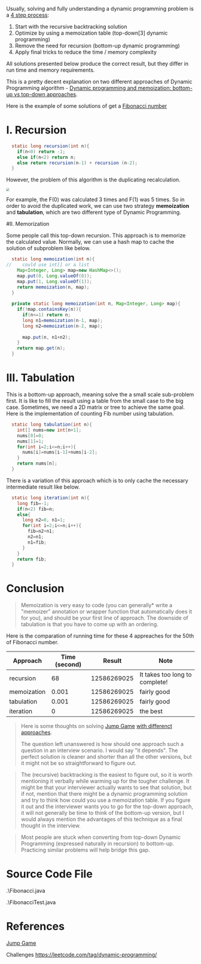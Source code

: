 Usually, solving and fully understanding a dynamic programming problem is a [4 step process](https://leetcode.com/problems/jump-game/solution/):

1. Start with the recursive backtracking solution
2. Optimize by using a memoization table (top-down[3] dynamic programming)
3. Remove the need for recursion (bottom-up dynamic programming)
4. Apply final tricks to reduce the time / memory complexity

All solutions presented below produce the correct result, but they differ in run time and memory requirements.

This is a pretty decent explanation on two different approaches of Dynamic Programming algorithm - [Dynamic programming and memoization: bottom-up vs top-down approaches](https://stackoverflow.com/questions/6164629/dynamic-programming-and-memoization-bottom-up-vs-top-down-approaches).

Here is the example of some solutions of get a [Fibonacci number](https://en.wikipedia.org/wiki/Fibonacci_number)

# I. Recursion

```java
  static long recursion(int n){
    if(n<0) return -1;
    else if(n<2) return n;
    else return recursion(n-1) + recursion (n-2);
  }
```

However, the problem of this algorithm is the duplicating recalculation.

<img src="https://www.cs.cmu.edu/~adamchik/15-121/lectures/Recursions/pix/fib.bmp" style="zoom:50%" />

For example, the F(0) was calculated 3 times and F(1) was 5 times. So in order to avoid the duplicated work, we can use two strategy **memoization** and **tabulation**, which are two different type of Dynamic Programming.

#II. Memorization

Some people call this top-down recursion. This approach is to memorize the calculated value. Normally, we can use a hash map to cache the solution of subproblem like below.

```java
  static long memoization(int n){
//    could use int[] or a list
    Map<Integer, Long> map=new HashMap<>();
    map.put(0, Long.valueOf(0));
    map.put(1, Long.valueOf(1));
    return memoization(n, map);
  }
  
  private static long memoization(int n, Map<Integer, Long> map){
    if(!map.containsKey(n)){
      if(n<=1) return n;
      long n1=memoization(n-1, map);
      long n2=memoization(n-2, map);
      
      map.put(n, n1+n2);
    }
    return map.get(n);
  }
```

# III. Tabulation

This is a bottom-up approach, meaning solve the a small scale sub-problem first. It is like to fill the result using a table from the small case to the big case. Sometimes, we need a 2D matrix or tree to achieve the same goal. Here is the implementation of counting Fib number using tabulation.

```java
  static long tabulation(int n){
    int[] nums=new int[n+1];
    nums[0]=0;
    nums[1]=1;
    for(int i=2;i<=n;i++){
      nums[i]=nums[i-1]+nums[i-2];
    }
    return nums[n];
  }
```

There is a variation of this approach which is to only cache the necessary intermediate result like below.

```java
  static long iteration(int n){
    long fib=-1;
    if(n<2) fib=n;
    else{
      long n2=0, n1=1;
      for(int i=2;i<=n;i++){
        fib=n2+n1;
        n2=n1;
        n1=fib;
      }
    }
    return fib;
  }
```

# Conclusion

> Memoization is very easy to code (you can generally* write a "memoizer" annotation or wrapper function that automatically does it for you), and should be your first line of approach. The downside of tabulation is that you have to come up with an ordering.

Here is the comparation of running time for these 4 appreaches for the 50th of Fibonacci number.

| Approach    | Time (second) | Result      | Note                           |
| ----------- | ------------- | ----------- | ------------------------------ |
| recursion   | 68            | 12586269025 | It takes too long to complete! |
| memoization | 0.001         | 12586269025 | fairly good                    |
| tabulation  | 0.001         | 12586269025 | fairly good                    |
| iteration   | 0             | 12586269025 | the best                       |

>Here is some thoughts on solving [Jump Game](https://leetcode.com/problems/jump-game/) [with differenct approaches](https://leetcode.com/problems/jump-game/solution/).
>
>The question left unanswered is how should one approach such a question in an interview scenario. I would say "it depends". The perfect solution is cleaner and shorter than all the other versions, but it might not be so straightforward to figure out.

> The (recursive) backtracking is the easiest to figure out, so it is worth mentioning it verbally while warming up for the tougher challenge. It might be that your interviewer actually wants to see that solution, but if not, mention that there might be a dynamic programming solution and try to think how could you use a memoization table. If you figure it out and the interviewer wants you to go for the top-down approach, it will not generally be time to think of the bottom-up version, but I would always mention the advantages of this technique as a final thought in the interview.

> Most people are stuck when converting from top-down Dynamic Programming (expressed naturally in recursion) to bottom-up. Practicing similar problems will help bridge this gap.

# Source Code File

.\Fibonacci.java

.\FibonacciTest.java

# References

[Jump Game](https://leetcode.com/problems/jump-game/solution/) 

Challenges https://leetcode.com/tag/dynamic-programming/